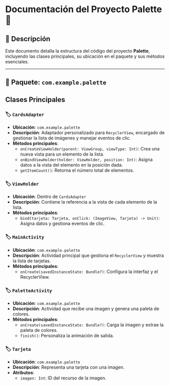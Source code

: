 
# Documentación del Proyecto Palette 🎨

## 📌 Descripción
Este documento detalla la estructura del código del proyecto **Palette**, incluyendo las clases principales, su ubicación en el paquete y sus métodos esenciales.

---

## 📂 Paquete: `com.example.palette`

## Clases Principales

### 🏷️ `CardsAdapter`
- **Ubicación**: `com.example.palette`
- **Descripción**: Adaptador personalizado para `RecyclerView`, encargado de gestionar la lista de imágenes y manejar eventos de clic.
- **Métodos principales**:
  - `onCreateViewHolder(parent: ViewGroup, viewType: Int)`: Crea una nueva vista para un elemento de la lista.
  - `onBindViewHolder(holder: ViewHolder, position: Int)`: Asigna datos a la vista del elemento en la posición dada.
  - `getItemCount()`: Retorna el número total de elementos.

### 🏷️ `ViewHolder`
- **Ubicación**: Dentro de `CardsAdapter`
- **Descripción**: Contiene la referencia a la vista de cada elemento de la lista.
- **Métodos principales**:
  - `bind(tarjeta: Tarjeta, onClick: (ImageView, Tarjeta) -> Unit)`: Asigna datos y gestiona eventos de clic.

### 🏷️ `MainActivity`
- **Ubicación**: `com.example.palette`
- **Descripción**: Actividad principal que gestiona el `RecyclerView` y muestra la lista de tarjetas.
- **Métodos principales**:
  - `onCreate(savedInstanceState: Bundle?)`: Configura la interfaz y el RecyclerView.

### 🏷️ `PaletteActivity`
- **Ubicación**: `com.example.palette`
- **Descripción**: Actividad que recibe una imagen y genera una paleta de colores.
- **Métodos principales**:
  - `onCreate(savedInstanceState: Bundle?)`: Carga la imagen y extrae la paleta de colores.
  - `finish()`: Personaliza la animación de salida.

### 🏷️ `Tarjeta`
- **Ubicación**: `com.example.palette`
- **Descripción**: Representa una tarjeta con una imagen.
- **Atributos**:
  - `imagen: Int`: ID del recurso de la imagen.
